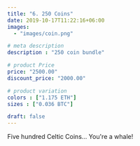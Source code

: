 ```yaml
---
title: "6. 250 Coins"
date: 2019-10-17T11:22:16+06:00
images:
  - "images/coin.png"

# meta description
description : "250 coin bundle"

# product Price
price: "2500.00"
discount_price: "2000.00"

# product variation
colors : ["1.175 ETH"]
sizes : ["0.036 BTC"]

draft: false
---
```


Five hundred Celtic Coins... You're a whale!
